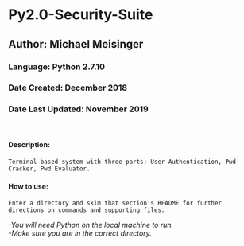 # Py2.0-Security-Suite
## Author: Michael Meisinger
### Language: Python 2.7.10
### Date Created: December 2018
### Date Last Updated: November 2019

<br/>

#### Description:

	Terminal-based system with three parts: User Authentication, Pwd Cracker, Pwd Evaluator.

#### How to use:

	Enter a directory and skim that section's README for further directions on commands and supporting files.


*-You will need Python on the local machine to run.* <br>
*-Make sure you are in the correct directory.*
